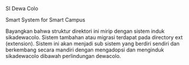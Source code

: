 SI Dewa Colo

Smart System for Smart Campus

Bayangkan bahwa struktur direktori ini mirip dengan sistem induk sikadewacolo. Sistem tambahan atau migrasi terdapat pada directory ext (extension). Sistem ini akan menjadi sub sistem yang berdiri sendiri dan berkembang secara mandiri dengan mengadopsi dan menginduk sikadewacolo dibawah perlindungan dewacolo.

